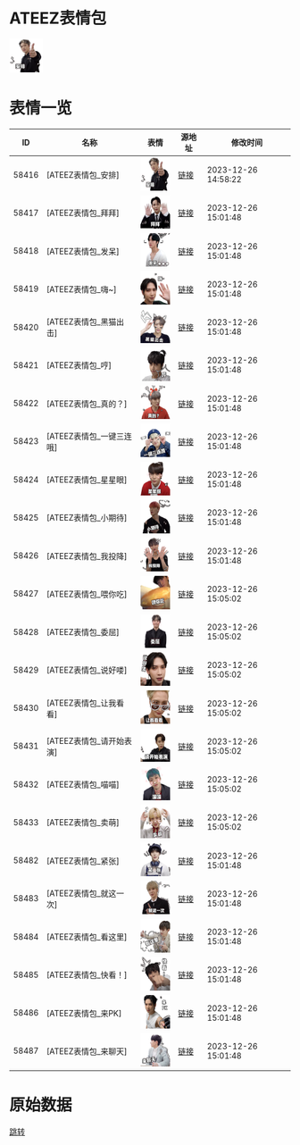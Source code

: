 # ATEEZ表情包

<img src="./cover.png" height="60" alt="cover" />

# 表情一览

|ID|名称|表情|源地址|修改时间|
|----|----|----|----|----|
|58416|[ATEEZ表情包_安排]|<img src="./pic/058416_%5BATEEZ表情包_安排%5D.png" height="60" alt="安排"/>|[链接](https://i0.hdslb.com/bfs/emote/63cb878eaed46e6f946f6838956ebd477c9d68fa.png)|2023-12-26 14:58:22|
|58417|[ATEEZ表情包_拜拜]|<img src="./pic/058417_%5BATEEZ表情包_拜拜%5D.png" height="60" alt="拜拜"/>|[链接](https://i0.hdslb.com/bfs/emote/e7d7df54b975dd9c8afe36ec1e6701c4bcf7f6d6.png)|2023-12-26 15:01:48|
|58418|[ATEEZ表情包_发呆]|<img src="./pic/058418_%5BATEEZ表情包_发呆%5D.png" height="60" alt="发呆"/>|[链接](https://i0.hdslb.com/bfs/emote/60548563ce8d0b658d3a7b3b3dc8fb926c7c700c.png)|2023-12-26 15:01:48|
|58419|[ATEEZ表情包_嗨~]|<img src="./pic/058419_%5BATEEZ表情包_嗨~%5D.png" height="60" alt="嗨~"/>|[链接](https://i0.hdslb.com/bfs/emote/b607ae00fdd0ac49d180259777b498ffa875359c.png)|2023-12-26 15:01:48|
|58420|[ATEEZ表情包_黑猫出击]|<img src="./pic/058420_%5BATEEZ表情包_黑猫出击%5D.png" height="60" alt="黑猫出击"/>|[链接](https://i0.hdslb.com/bfs/emote/ea44a0d35eed4abd3547f219e9cfd0f65f52605f.png)|2023-12-26 15:01:48|
|58421|[ATEEZ表情包_哼]|<img src="./pic/058421_%5BATEEZ表情包_哼%5D.png" height="60" alt="哼"/>|[链接](https://i0.hdslb.com/bfs/emote/bcadaea1737f0d5dad6bd5ac71327038ecd192d2.png)|2023-12-26 15:01:48|
|58422|[ATEEZ表情包_真的？]|<img src="./pic/058422_%5BATEEZ表情包_真的？%5D.png" height="60" alt="真的？"/>|[链接](https://i0.hdslb.com/bfs/emote/d018fccc5031a0cd93b4c4249b26ce7a584c9ee1.png)|2023-12-26 15:01:48|
|58423|[ATEEZ表情包_一键三连哦]|<img src="./pic/058423_%5BATEEZ表情包_一键三连哦%5D.png" height="60" alt="一键三连哦"/>|[链接](https://i0.hdslb.com/bfs/emote/06cf327598423d9ae66a9116533176db69b769db.png)|2023-12-26 15:01:48|
|58424|[ATEEZ表情包_星星眼]|<img src="./pic/058424_%5BATEEZ表情包_星星眼%5D.png" height="60" alt="星星眼"/>|[链接](https://i0.hdslb.com/bfs/emote/624a26ce15bdf5b36b71e06f2edf2cfe1ab6421b.png)|2023-12-26 15:01:48|
|58425|[ATEEZ表情包_小期待]|<img src="./pic/058425_%5BATEEZ表情包_小期待%5D.png" height="60" alt="小期待"/>|[链接](https://i0.hdslb.com/bfs/emote/3fae816c327a48c6c2242f2e3cbd442b8d07609a.png)|2023-12-26 15:01:48|
|58426|[ATEEZ表情包_我投降]|<img src="./pic/058426_%5BATEEZ表情包_我投降%5D.png" height="60" alt="我投降"/>|[链接](https://i0.hdslb.com/bfs/emote/4201608c70b933d652d4b8ae0cd40ee59b93e6d5.png)|2023-12-26 15:01:48|
|58427|[ATEEZ表情包_喂你吃]|<img src="./pic/058427_%5BATEEZ表情包_喂你吃%5D.png" height="60" alt="喂你吃"/>|[链接](https://i0.hdslb.com/bfs/emote/3e349580c5f38f519c7c844afd3cfdee5eedac83.png)|2023-12-26 15:05:02|
|58428|[ATEEZ表情包_委屈]|<img src="./pic/058428_%5BATEEZ表情包_委屈%5D.png" height="60" alt="委屈"/>|[链接](https://i0.hdslb.com/bfs/emote/538362bd9f13573b9f2cb7fefc401c40922c514d.png)|2023-12-26 15:05:02|
|58429|[ATEEZ表情包_说好喽]|<img src="./pic/058429_%5BATEEZ表情包_说好喽%5D.png" height="60" alt="说好喽"/>|[链接](https://i0.hdslb.com/bfs/emote/70e7ea095b84ee898818a18ad7b8f67383c11bc2.png)|2023-12-26 15:05:02|
|58430|[ATEEZ表情包_让我看看]|<img src="./pic/058430_%5BATEEZ表情包_让我看看%5D.png" height="60" alt="让我看看"/>|[链接](https://i0.hdslb.com/bfs/emote/6955f47b43961f68c2d71b8284ae1c480d3f95fe.png)|2023-12-26 15:05:02|
|58431|[ATEEZ表情包_请开始表演]|<img src="./pic/058431_%5BATEEZ表情包_请开始表演%5D.png" height="60" alt="请开始表演"/>|[链接](https://i0.hdslb.com/bfs/emote/da1207a2656f362e97a516cd2a43a435984f96b9.png)|2023-12-26 15:05:02|
|58432|[ATEEZ表情包_喵喵]|<img src="./pic/058432_%5BATEEZ表情包_喵喵%5D.png" height="60" alt="喵喵"/>|[链接](https://i0.hdslb.com/bfs/emote/4af3816e17a8e0b783b6424f727f51b42e068669.png)|2023-12-26 15:05:02|
|58433|[ATEEZ表情包_卖萌]|<img src="./pic/058433_%5BATEEZ表情包_卖萌%5D.png" height="60" alt="卖萌"/>|[链接](https://i0.hdslb.com/bfs/emote/640d46925b965904f028c52103bdf871fc25746b.png)|2023-12-26 15:05:02|
|58482|[ATEEZ表情包_紧张]|<img src="./pic/058482_%5BATEEZ表情包_紧张%5D.png" height="60" alt="紧张"/>|[链接](https://i0.hdslb.com/bfs/emote/5745e6965bbbe0f7aec865526a2b67b871535c36.png)|2023-12-26 15:01:48|
|58483|[ATEEZ表情包_就这一次]|<img src="./pic/058483_%5BATEEZ表情包_就这一次%5D.png" height="60" alt="就这一次"/>|[链接](https://i0.hdslb.com/bfs/emote/a79454882727f7af0c29039b317ddd7955359c89.png)|2023-12-26 15:01:48|
|58484|[ATEEZ表情包_看这里]|<img src="./pic/058484_%5BATEEZ表情包_看这里%5D.png" height="60" alt="看这里"/>|[链接](https://i0.hdslb.com/bfs/emote/74fe171e422fd1198a0ff5612cb8453a3c36b5c2.png)|2023-12-26 15:01:48|
|58485|[ATEEZ表情包_快看！]|<img src="./pic/058485_%5BATEEZ表情包_快看！%5D.png" height="60" alt="快看！"/>|[链接](https://i0.hdslb.com/bfs/emote/275c04b1f099aef7cb2468aed670d78a1794a87f.png)|2023-12-26 15:01:48|
|58486|[ATEEZ表情包_来PK]|<img src="./pic/058486_%5BATEEZ表情包_来PK%5D.png" height="60" alt="来PK"/>|[链接](https://i0.hdslb.com/bfs/emote/a981a195a70f268cf99d41880a625e7b6fb5b118.png)|2023-12-26 15:01:48|
|58487|[ATEEZ表情包_来聊天]|<img src="./pic/058487_%5BATEEZ表情包_来聊天%5D.png" height="60" alt="来聊天"/>|[链接](https://i0.hdslb.com/bfs/emote/ccfd7d43eb85e121d4e229bdaaad773e2e960cae.png)|2023-12-26 15:01:48|

# 原始数据

[跳转](./raw.json)

